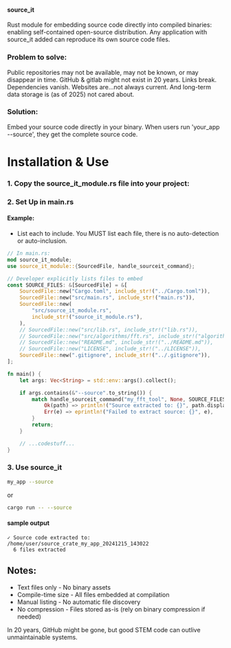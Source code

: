 #### source_it
Rust module for embedding source code directly into compiled binaries:
enabling self-contained open-source distribution.
Any application with source_it added can reproduce its own source code files.

### Problem to solve:
Public repositories may not be available, may not be known,
or may disappear in time. GitHub & gitlab might not exist in 20 years.
Links break. Dependencies vanish. Websites are...not always current.
And long-term data storage is (as of 2025) not cared about.

### Solution:
Embed your source code directly in your binary.
When users run 'your_app --source', they get the complete source code.


# Installation & Use
### 1. Copy the source_it_module.rs file into your project:

### 2. Set Up in main.rs

#### Example:
- List each to include. You MUST list each file,
there is no auto-detection or auto-inclusion.

```rust
// In main.rs:
mod source_it_module;
use source_it_module::{SourcedFile, handle_sourceit_command};

// Developer explicitly lists files to embed
const SOURCE_FILES: &[SourcedFile] = &[
    SourcedFile::new("Cargo.toml", include_str!("../Cargo.toml")),
    SourcedFile::new("src/main.rs", include_str!("main.rs")),
    SourcedFile::new(
        "src/source_it_module.rs",
        include_str!("source_it_module.rs"),
    ),
    // SourcedFile::new("src/lib.rs", include_str!("lib.rs")),
    // SourcedFile::new("src/algorithms/fft.rs", include_str!("algorithms/fft.rs")),
    // SourcedFile::new("README.md", include_str!("../README.md")),
    // SourcedFile::new("LICENSE", include_str!("../LICENSE")),
    SourcedFile::new(".gitignore", include_str!("../.gitignore")),
];

fn main() {
    let args: Vec<String> = std::env::args().collect();

    if args.contains(&"--source".to_string()) {
        match handle_sourceit_command("my_fft_tool", None, SOURCE_FILES) {
            Ok(path) => println!("Source extracted to: {}", path.display()),
            Err(e) => eprintln!("Failed to extract source: {}", e),
        }
        return;
    }

    // ...codestuff...
}

```
### 3. Use source_it
```bash
my_app --source
```
or
```bash
cargo run -- --source
```

#### sample output
```
✓ Source code extracted to: /home/user/source_crate_my_app_20241215_143022
  6 files extracted
```

## Notes:
- Text files only - No binary assets
- Compile-time size - All files embedded at compilation
- Manual listing - No automatic file discovery
- No compression - Files stored as-is (rely on binary compression if needed)


In 20 years, GitHub might be gone, but good STEM code can outlive unmaintainable systems.
